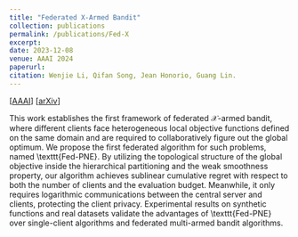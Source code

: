 ```yaml
---
title: "Federated X-Armed Bandit"
collection: publications
permalink: /publications/Fed-X
excerpt: 
date: 2023-12-08
venue: AAAI 2024
paperurl:
citation: Wenjie Li, Qifan Song, Jean Honorio, Guang Lin. 
---
```

[[AAAI](https://ojs.aaai.org/index.php/AAAI/article/view/29267)] [[arXiv](https://arxiv.org/abs/2205.15268)]

This work establishes the first framework of federated $\mathcal{X}$-armed bandit, 
where different clients face heterogeneous local objective functions defined on 
the same domain and are required to collaboratively figure out the global optimum. 
We propose the first federated algorithm for such problems, named \texttt{Fed-PNE}. 
By utilizing the topological structure of the global objective inside the hierarchical 
partitioning and the weak smoothness property, our algorithm achieves sublinear cumulative
 regret with respect to both the number of clients and the evaluation budget. 
 Meanwhile, it only requires logarithmic communications between the central server and clients, protecting the client privacy. Experimental results on synthetic functions and real datasets validate the advantages of \texttt{Fed-PNE} over single-client algorithms and federated multi-armed bandit algorithms. 